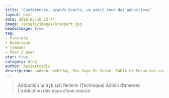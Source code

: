 ```yaml
---
title: "Conférences, grands écarts, un petit tour des adductions"
layout: post
date: 2018-05-10 22:44
image: /assets/images/braspart.jpg
headerImage: true
tag:
- hsociety
- Numérique
- Communs
- Peer 2 peer
star: true
category: blog
author: XavierCoadic
description: sudweb, web2day, Pas Sage En Seine, Fab14 et Forum des usages coopératifs
---
```


> Adduction \a.dyk.sjɔ̃\ féminin (Technique) Action d’amener. L’adduction des eaux d’une source.
